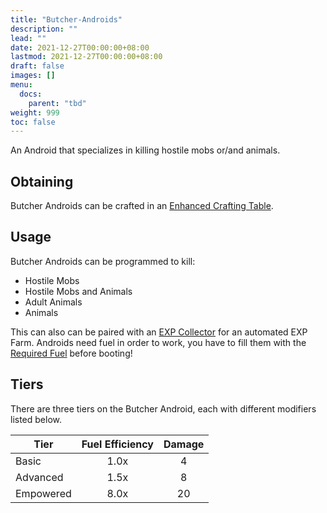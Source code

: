 ```yaml
---
title: "Butcher-Androids"
description: ""
lead: ""
date: 2021-12-27T00:00:00+08:00
lastmod: 2021-12-27T00:00:00+08:00
draft: false
images: []
menu: 
  docs:
    parent: "tbd"
weight: 999
toc: false
---
```


An Android that specializes in killing hostile mobs or/and animals.

## Obtaining

Butcher Androids can be crafted in an [Enhanced Crafting Table](https://github.com/Slimefun/Slimefun4/wiki/Enhanced-Crafting-Table).

## Usage

Butcher Androids can be programmed to kill:

- Hostile Mobs
- Hostile Mobs and Animals
- Adult Animals
- Animals

This can also can be paired with an [EXP Collector](https://github.com/Slimefun/Slimefun4/wiki/EXP-Collector) for an automated EXP Farm.
Androids need fuel in order to work, you have to fill them with the [Required Fuel](https://github.com/Slimefun/Slimefun4/wiki/Normal-Androids#power-source) before booting!

## Tiers

There are three tiers on the Butcher Android, each with different modifiers listed below.

| Tier      | Fuel Efficiency | Damage |
| --------- | :-------------: | :----: |
| Basic     | 1.0x            | 4      |
| Advanced  | 1.5x            | 8      |
| Empowered | 8.0x            | 20     |
